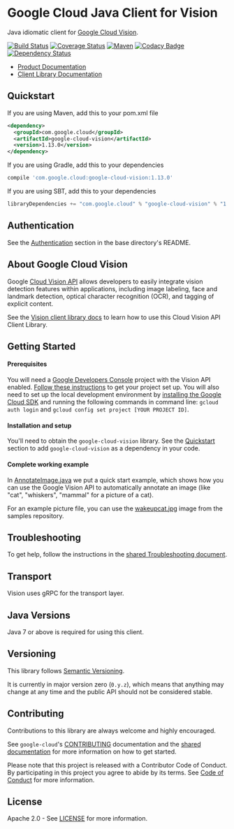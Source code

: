 Google Cloud Java Client for Vision
======================================

Java idiomatic client for [Google Cloud Vision][cloud-vision].

[![Build Status](https://travis-ci.org/GoogleCloudPlatform/google-cloud-java.svg?branch=master)](https://travis-ci.org/GoogleCloudPlatform/google-cloud-java)
[![Coverage Status](https://coveralls.io/repos/GoogleCloudPlatform/google-cloud-java/badge.svg?branch=master)](https://coveralls.io/r/GoogleCloudPlatform/google-cloud-java?branch=master)
[![Maven](https://img.shields.io/maven-central/v/com.google.cloud/google-cloud-vision.svg)](https://img.shields.io/maven-central/v/com.google.cloud/google-cloud-vision.svg)
[![Codacy Badge](https://api.codacy.com/project/badge/grade/9da006ad7c3a4fe1abd142e77c003917)](https://www.codacy.com/app/mziccard/google-cloud-java)
[![Dependency Status](https://www.versioneye.com/user/projects/58fe4c8d6ac171426c414772/badge.svg?style=flat)](https://www.versioneye.com/user/projects/58fe4c8d6ac171426c414772)

- [Product Documentation][vision-product-docs]
- [Client Library Documentation][vision-client-lib-docs]

Quickstart
----------
If you are using Maven, add this to your pom.xml file
```xml
<dependency>
  <groupId>com.google.cloud</groupId>
  <artifactId>google-cloud-vision</artifactId>
  <version>1.13.0</version>
</dependency>
```
If you are using Gradle, add this to your dependencies
```Groovy
compile 'com.google.cloud:google-cloud-vision:1.13.0'
```
If you are using SBT, add this to your dependencies
```Scala
libraryDependencies += "com.google.cloud" % "google-cloud-vision" % "1.13.0"
```

Authentication
--------------

See the [Authentication](https://github.com/GoogleCloudPlatform/google-cloud-java#authentication) section in the base directory's README.

About Google Cloud Vision
----------------------------

Google [Cloud Vision API][cloud-vision] allows developers to easily integrate vision detection features within applications, including image labeling, face and landmark detection, optical character recognition (OCR), and tagging of explicit content.

See the [Vision client library docs][vision-client-lib-docs] to learn how to use this Cloud Vision API Client Library.

Getting Started
---------------
#### Prerequisites
You will need a [Google Developers Console](https://console.developers.google.com/) project with the Vision API enabled. [Follow these instructions](https://cloud.google.com/docs/authentication#preparation) to get your project set up. You will also need to set up the local development environment by [installing the Google Cloud SDK](https://cloud.google.com/sdk/) and running the following commands in command line: `gcloud auth login` and `gcloud config set project [YOUR PROJECT ID]`.

#### Installation and setup
You'll need to obtain the `google-cloud-vision` library.  See the [Quickstart](#quickstart) section to add `google-cloud-vision` as a dependency in your code.

#### Complete working example

In [AnnotateImage.java](../google-cloud-examples/src/main/java/com/google/cloud/examples/vision/snippets/AnnotateImage.java) we put a quick start example, which shows how you can use the Google Vision API to automatically annotate an image (like "cat", "whiskers", "mammal" for a picture of a cat).

For an example picture file, you can use the [wakeupcat.jpg](https://github.com/GoogleCloudPlatform/java-docs-samples/blob/master/vision/cloud-client/resources/wakeupcat.jpg) image from the samples repository.

Troubleshooting
---------------

To get help, follow the instructions in the [shared Troubleshooting document](https://github.com/GoogleCloudPlatform/gcloud-common/blob/master/troubleshooting/readme.md#troubleshooting).

Transport
---------
Vision uses gRPC for the transport layer.

Java Versions
-------------

Java 7 or above is required for using this client.

Versioning
----------

This library follows [Semantic Versioning](http://semver.org/).

It is currently in major version zero (``0.y.z``), which means that anything may change at any time and the public API should not be considered stable.

Contributing
------------

Contributions to this library are always welcome and highly encouraged.

See `google-cloud`'s [CONTRIBUTING] documentation and the [shared documentation](https://github.com/GoogleCloudPlatform/gcloud-common/blob/master/contributing/readme.md#how-to-contribute-to-gcloud) for more information on how to get started.

Please note that this project is released with a Contributor Code of Conduct. By participating in this project you agree to abide by its terms. See [Code of Conduct][code-of-conduct] for more information.

License
-------

Apache 2.0 - See [LICENSE] for more information.


[CONTRIBUTING]:https://github.com/GoogleCloudPlatform/google-cloud-java/blob/master/CONTRIBUTING.md
[code-of-conduct]:https://github.com/GoogleCloudPlatform/google-cloud-java/blob/master/CODE_OF_CONDUCT.md#contributor-code-of-conduct
[LICENSE]: https://github.com/GoogleCloudPlatform/google-cloud-java/blob/master/LICENSE
[cloud-platform]: https://cloud.google.com/
[cloud-vision]: https://cloud.google.com/vision/
[vision-product-docs]: https://cloud.google.com/vision/docs
[vision-client-lib-docs]: https://googlecloudplatform.github.io/google-cloud-java/latest/apidocs/index.html?com/google/cloud/vision/v1/package-summary.html
